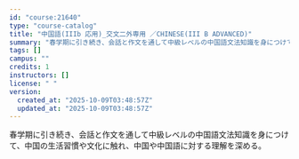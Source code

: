 ```yaml
---
id: "course:21640"
type: "course-catalog"
title: "中国語(IIIb 応用)_交文二外専用 ／CHINESE(III B ADVANCED)"
summary: "春学期に引き続き、会話と作文を通して中級レベルの中国語文法知識を身につけて、中国の生活習慣や文化に触れ、中国や中国語に対する理解を深める。"
tags: []
campus: ""
credits: 1
instructors: []
license: " "
version:
  created_at: "2025-10-09T03:48:57Z"
  updated_at: "2025-10-09T03:48:57Z"
---
```


春学期に引き続き、会話と作文を通して中級レベルの中国語文法知識を身につけて、中国の生活習慣や文化に触れ、中国や中国語に対する理解を深める。
